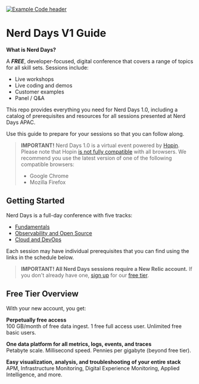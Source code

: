 

[![Example Code header](https://github.com/newrelic/opensource-website/raw/master/src/images/categories/Example_Code.png)](https://opensource.newrelic.com/oss-category/#example-code)

# Nerd Days V1 Guide

__What is Nerd Days?__

A __*FREE*__, developer-focused, digital conference that covers a range of topics for all skill sets. Sessions include:

- Live workshops
- Live coding and demos
- Customer examples
- Panel / Q&A

This repo provides everything you need for Nerd Days 1.0, including a catalog of prerequisites and resources for all sessions presented at Nerd Days APAC.

Use this guide to prepare for your sessions so that you can follow along.

> **IMPORTANT!** Nerd Days 1.0 is a virtual event powered by [Hopin](https://hopin.to/). Please note that Hopin [is not fully compatible](https://support.hopin.to/en/articles/2559500-browser-compatibility-for-online-events-on-hopin#:~:text=We%20recommend%20running%20a%20desktop,is%20not%20compatible%20on%20desktops) with all browsers. We recommend you use the latest version of one of the following compatible browsers:
>
> - Google Chrome
> - Mozilla Firefox

## Getting Started

Nerd Days is a full-day conference with five tracks:

- [Fundamentals](fundamentals-track/README.md)
- [Observability and Open Source](observability-and-open-source-track/README.md)
- [Cloud and DevOps](cloud-and-devops-track/README.md)

Each session may have individual prerequisites that you can find using the links in the schedule below.

> **IMPORTANT! All Nerd Days sessions require a New Relic account.** If you don't already have one, [sign up](https://rb.gy/c2z7ct) for our [free tier](#free-tier-overview).

## Free Tier Overview

With your new account, you get:

__Perpetually free access__<br>
100 GB/month of free data ingest. 1 free full access user. Unlimited free basic users.<br>

__One data platform for all metrics, logs, events, and traces__<br>
Petabyte scale. Millisecond speed. Pennies per gigabyte (beyond free tier).<br>

__Easy visualization, analysis, and troubleshooting of your entire stack__<br>
APM, Infrastructure Monitoring, Digital Experience Monitoring, Applied Intelligence, and more.<br>
